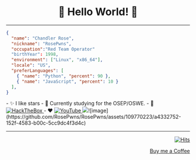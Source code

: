 <div align="center">

# 🤗 Hello World! 🤗

</div>

---

```json
{
  "name": "Chandler Rose",
  "nickname": "RosePwns",
  "occupation":"Red Team Operator"
  "birthYear": 1998,
  "environment": ["Linux", "x86_64"],
  "locale": "US",
  "preferLanguages": [
    { "name": "Python", "percent": 90 },
    { "name": "JavaScript", "percent": 10 }
  ],
}
```
<div align="left">
- ✨ I like stars
- 👀 Currently studying for the OSEP/OSWE. 
- 👾 <a href="https://app.hackthebox.com/profile/1055111">
  <img src="https://app.hackthebox.com/profile/badges/1055111" alt="HackTheBox">
       </a>
- ♥️   <a href="https://www.youtube.com/channel/UCmX-WqhGSMDbBSs9nHjF-wA">
  <img src="" alt="YouTube">
</a>
<img src="https://github.com/RosePwns/HTB_Challenges/blob/main/assets/gitme.PNG">![image](https://github.com/RosePwns/RosePwns/assets/109770223/a4332752-152f-4583-b00c-5cc9dc4f3d4c)

---

<div align="center">

</div>
<div align="end">

[![Hits](https://hits.seeyoufarm.com/api/count/incr/badge.svg?url=https%3A%2F%2Fgithub.com%2FRosePwns&count_bg=%235EBA18&title_bg=%23353333&icon=&icon_color=%23E7E7E7&title=hits&edge_flat=false)](https://hits.seeyoufarm.com)
  
[Buy me a Coffee](https://www.buymeacoffee.com/crose)
